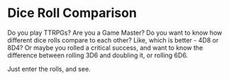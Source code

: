 # Dice Roll Comparison

Do you play TTRPGs? Are you a Game Master? Do you want to know how different dice rolls compare to each other? Like, which is better - 4D8 or 8D4? Or maybe you rolled a critical success, and want to know the difference between rolling 3D6 and doubling it, or rolling 6D6. 

Just enter the rolls, and see.